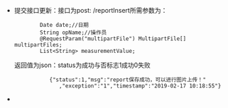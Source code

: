 - 提交接口更新：接口为post:   /reportInsert所需参数为：
     ``` 
             Date date;//日期
             String opName;//操作员
             @RequestParam("multipartFile") MultipartFile[] multipartFiles;
             List<String> measurementValue;
     ```
   返回值为json：status为成功与否标志1成功0失败
    ```
               {"status":1,"msg":"report保存成功，可以进行图片上传！"
                  ,"exception":"1","timestamp":"2019-02-17 10:18:55"}
    ```
- 